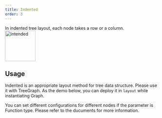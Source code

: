```yaml
---
title: Indented
order: 3
---
```


In indented tree layout, each node takes a row or a column. <br /> <img src='https://gw.alipayobjects.com/mdn/rms_f8c6a0/afts/img/A*NBUzRonaOYMAAAAAAAAAAABkARQnAQ' alt='intended' width='100'/>

## Usage

Indented is an appropriate layout method for tree data structure. Please use it with TreeGraph. As the demo below, you can deploy it in `layout` while instantiating Graph.

You can set different configurations for different nodes if the parameter is Function type. Please refer to the ducuments for more information.
